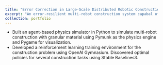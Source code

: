 ```yaml
---
title: "Error Correction in Large-Scale Distributed Robotic Construction"
excerpt: "An error-resilient multi-robot construction system capabal of automatic error<br/><img src='/files/ctm_rl/dig.gif'>"
collection: portfolio
---
```


- Built an agent-based physics simulator in Python to simulate multi-robot construction with granular material using Pymunk as the physics engine and Pygame for visualization.
- Developed a reinforcement learning training environment for the construction problem using OpenAI Gymnasium. Discovered optimal policies for several construction tasks using Stable Baselines3.
